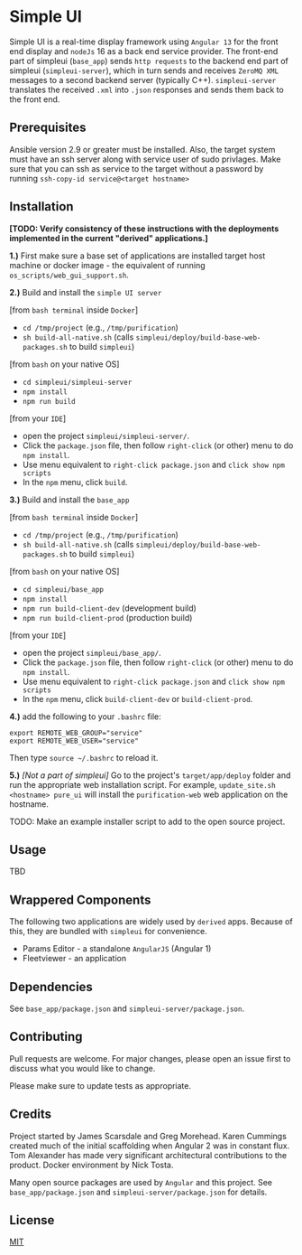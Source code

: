# Simple UI

Simple UI is a real-time display framework using `Angular 13` for the front end display
and `nodeJs` 16 as a back end service provider.  The front-end part of simpleui (`base_app`)
sends `http requests` to the backend end part of simpleui (`simpleui-server`), which in turn
sends and receives `ZeroMQ XML` messages to a second backend server (typically C++).
`simpleui-server` translates the received `.xml` into `.json` responses and sends them
back to the front end.

## Prerequisites

Ansible version 2.9 or greater must be installed. Also, the target system must have an ssh server along with service user
of sudo privlages. Make sure that you can ssh as service to the target without a password by running
`ssh-copy-id service@<target hostname>`

## Installation

**[TODO: Verify consistency of these instructions with the deployments implemented
in the current "derived" applications.]**

**1.)** First make sure a base set of applications are installed target host machine or docker image - the
equivalent of running `os_scripts/web_gui_support.sh`.

**2.)** Build and install the `simple UI server`

[from `bash terminal` inside `Docker`]
- `cd /tmp/project` (e.g., `/tmp/purification`)
- `sh build-all-native.sh` (calls `simpleui/deploy/build-base-web-packages.sh` to build `simpleui`)

[from `bash` on your native OS]
- `cd simpleui/simpleui-server`
- `npm install`
- `npm run build`

[from your `IDE`]
- open the project `simpleui/simpleui-server/`.
- Click the `package.json` file, then follow `right-click` (or other) menu to do `npm install`.
- Use menu equivalent to `right-click package.json` and `click show npm scripts`
- In the `npm` menu, click `build`.

**3.)** Build and install the `base_app`

[from `bash terminal` inside `Docker`]
- `cd /tmp/project` (e.g., `/tmp/purification`)
- `sh build-all-native.sh` (calls `simpleui/deploy/build-base-web-packages.sh` to build `simpleui`)

[from `bash` on your native OS]
- `cd simpleui/base_app`
- `npm install`
- `npm run build-client-dev`  (development build)
- `npm run build-client-prod` (production build)

[from your `IDE`]
- open the project `simpleui/base_app/`.
- Click the `package.json` file, then follow `right-click` (or other) menu to do `npm install`.
- Use menu equivalent to `right-click package.json` and `click show npm scripts`
- In the `npm` menu, click `build-client-dev` or `build-client-prod`.

**4.)** add the following to your `.bashrc` file:

```
export REMOTE_WEB_GROUP="service"
export REMOTE_WEB_USER="service"
```

Then type `source ~/.bashrc` to reload it.

**5.)** _[Not a part of simpleui]_ Go to the project's `target/app/deploy` folder and run the appropriate web installation script. For example, `update_site.sh <hostname> pure_ui`
will install the `purification-web` web application on the hostname.

TODO: Make an example installer script to add to the open source project.

## Usage

TBD

## Wrappered Components

The following two applications are widely used by `derived` apps.
Because of this, they are bundled with `simpleui` for convenience.

- Params Editor - a standalone `AngularJS` (Angular 1)
- Fleetviewer - an application

## Dependencies

See `base_app/package.json` and `simpleui-server/package.json`.

## Contributing

Pull requests are welcome. For major changes, please open an issue first to discuss what you would like to change.

Please make sure to update tests as appropriate.

## Credits

Project started by James Scarsdale and Greg Morehead. Karen Cummings created much of the initial
scaffolding when Angular 2 was in constant flux. Tom Alexander has made very significant
architectural contributions to the product. Docker environment by Nick Tosta.

Many open source packages are used by `Angular` and this project.
See `base_app/package.json` and `simpleui-server/package.json` for details.

## License

[MIT](https://choosealicense.com/licenses/mit/)
